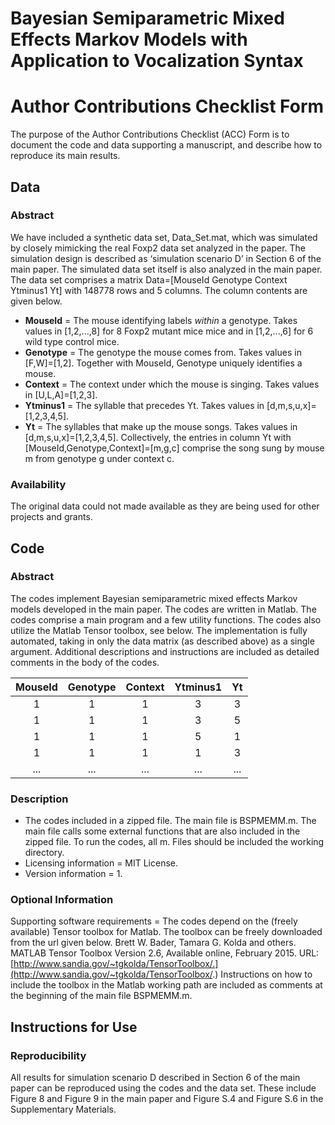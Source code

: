 # Bayesian Semiparametric Mixed Effects Markov Models with Application to Vocalization Syntax

# Author Contributions Checklist Form

The purpose of the Author Contributions Checklist (ACC) Form is to document the code and
data supporting a manuscript, and describe how to reproduce its main results.

## Data

### Abstract
We have included a synthetic data set, Data_Set.mat, which was simulated by closely
mimicking the real Foxp2 data set analyzed in the paper. The simulation design is described as
‘simulation scenario D’ in Section 6 of the main paper. The simulated data set itself is also
analyzed in the main paper. The data set comprises a matrix Data=[MouseId Genotype Context
Ytminus1 Yt] with 148778 rows and 5 columns. The column contents are given below.

- **MouseId** = The mouse identifying labels _within_ a genotype. Takes values in [1,2,...,8] for 8
    Foxp2 mutant mice mice and in [1,2,...,6] for 6 wild type control mice.
- **Genotype** = The genotype the mouse comes from. Takes values in [F,W]=[1,2]. Together with
    MouseId, Genotype uniquely identifies a mouse.
- **Context** = The context under which the mouse is singing. Takes values in [U,L,A]=[1,2,3].
- **Ytminus1** = The syllable that precedes Yt. Takes values in [d,m,s,u,x]=[1,2,3,4,5].
- **Yt** = The syllables that make up the mouse songs. Takes values in [d,m,s,u,x]=[1,2,3,4,5].
    Collectively, the entries in column Yt with [MouseId,Genotype,Context]=[m,g,c] comprise the
    song sung by mouse m from genotype g under context c.

### Availability
The original data could not made available as they are being used for other projects and grants.

## Code

### Abstract
The codes implement Bayesian semiparametric mixed effects Markov models developed in the
main paper. The codes are written in Matlab. The codes comprise a main program and a few
utility functions. The codes also utilize the Matlab Tensor toolbox, see below. The
implementation is fully automated, taking in only the data matrix (as described above) as a
single argument. Additional descriptions and instructions are included as detailed comments in
the body of the codes.

|MouseId|Genotype|Context|Ytminus1|Yt|
|:----:|:----:|:----:|:----:|:----:|
| 1| 1| 1| 3| 3|
| 1| 1| 1| 3| 5|
| 1| 1| 1| 5| 1|
| 1| 1| 1| 1| 3|
| ... | ... | ... | ... | ... |


### Description
- The codes included in a zipped file. The main file is BSPMEMM.m. The main file calls some
external functions that are also included in the zipped file. To run the codes, all m. Files should
be included the working directory.
- Licensing information = MIT License.
- Version information = 1.

### Optional Information

Supporting software requirements = The codes depend on the (freely available) Tensor toolbox
for Matlab. The toolbox can be freely downloaded from the url given below.
Brett W. Bader, Tamara G. Kolda and others. MATLAB Tensor Toolbox Version 2.6, Available
online, February 2015. URL: [http://www.sandia.gov/~tgkolda/TensorToolbox/.](http://www.sandia.gov/~tgkolda/TensorToolbox/.)
Instructions on how to include the toolbox in the Matlab working path are included as comments
at the beginning of the main file BSPMEMM.m.

## Instructions for Use

### Reproducibility
All results for simulation scenario D described in Section 6 of the main paper can be reproduced
using the codes and the data set. These include Figure 8 and Figure 9 in the main paper and
Figure S.4 and Figure S.6 in the Supplementary Materials.
